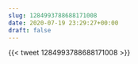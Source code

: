 ```yaml
---
slug: 1284993788688171008
date: 2020-07-19 23:29:27+00:00
draft: false
---
```


{{< tweet 1284993788688171008 >}}
